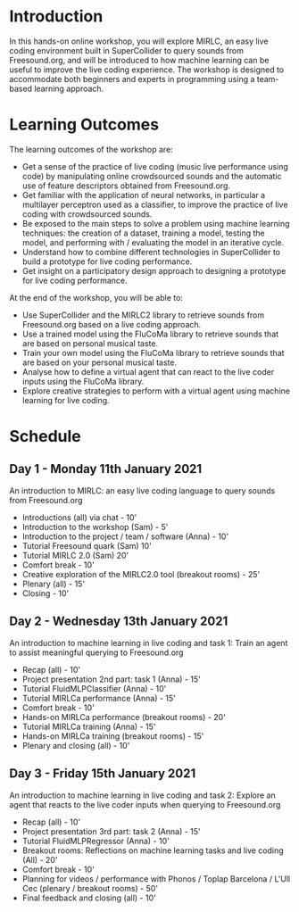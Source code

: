 # Introduction

In this hands-on online workshop, you will explore MIRLC, an easy live coding environment built in SuperCollider to query sounds from Freesound.org, and will be introduced to how machine learning can be useful to improve the live coding experience. The workshop is designed to accommodate both beginners and experts in programming using a team-based learning approach.

# Learning Outcomes

The learning outcomes of the workshop are:

- Get a sense of the practice of live coding (music live performance using code) by manipulating online crowdsourced sounds and the automatic use of feature descriptors obtained from Freesound.org.
- Get familiar with the application of neural networks, in particular a multilayer perceptron used as a classifier, to improve the practice of live coding with crowdsourced sounds.
- Be exposed to the main steps to solve a problem using machine learning techniques: the creation of a dataset, training a model, testing the model, and performing with / evaluating the model in an iterative cycle.
- Understand how to combine different technologies in SuperCollider to build a prototype for live coding performance.
- Get insight on a participatory design approach to designing a prototype for live coding performance.

At the end of the workshop, you will be able to:

- Use SuperCollider and the MIRLC2 library to retrieve sounds from Freesound.org based on a live coding approach.
- Use a trained model using the FluCoMa library to retrieve sounds that are based on personal musical taste.
- Train your own model using the FluCoMa library to retrieve sounds that are based on your personal musical taste.
- Analyse how to define a virtual agent that can react to the live coder inputs using the FluCoMa library.
- Explore creative strategies to perform with a virtual agent using machine learning for live coding.




# Schedule

## Day 1 - Monday 11th January 2021

An introduction to MIRLC: an easy live coding language to query sounds from Freesound.org 

- Introductions (all) via chat - 10'
- Introduction to the workshop (Sam) - 5'
- Introduction to the project / team / software (Anna) - 10'
- Tutorial Freesound quark (Sam) 10'
- Tutorial MIRLC 2.0 (Sam) 20'
- Comfort break - 10'
- Creative exploration of the MIRLC2.0 tool (breakout rooms) - 25'
- Plenary (all) - 15'
- Closing - 10'


## Day 2 - Wednesday 13th January 2021

An introduction to machine learning in live coding and task 1: Train an agent to assist meaningful querying to Freesound.org

- Recap (all) - 10'
- Project presentation 2nd part: task 1 (Anna) - 15'
- Tutorial FluidMLPClassifier (Anna) - 10'
- Tutorial MIRLCa performance (Anna) - 15'
- Comfort break - 10'
- Hands-on MIRLCa performance (breakout rooms) - 20'
- Tutorial MIRLCa training (Anna) - 15'
- Hands-on MIRLCa training (breakout rooms) - 15' 
- Plenary and closing (all) - 10'


## Day 3 - Friday 15th January 2021

An introduction to machine learning in live coding and task 2: Explore an agent that reacts to the live coder inputs when querying to Freesound.org

- Recap (all) - 10'
- Project presentation 3rd part: task 2 (Anna) - 15'
- Tutorial FluidMLPRegressor (Anna) - 10'
- Breakout rooms: Reflections on machine learning tasks and live coding (All) - 20'
- Comfort break - 10'
- Planning for videos / performance with Phonos / Toplap Barcelona / L'Ull Cec (plenary / breakout rooms) - 50' 
- Final feedback and closing (all) - 10'

